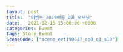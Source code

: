 ```yaml
---
layout: post
title:  "이벤트_2019여름_0화_오프닝"
date:   2021-02-16 15:00:00 +0000
categories: Event
Tags: Story Event
SceneCode: ["scene_evt190627_cp0_q1_s10"]
---
```

